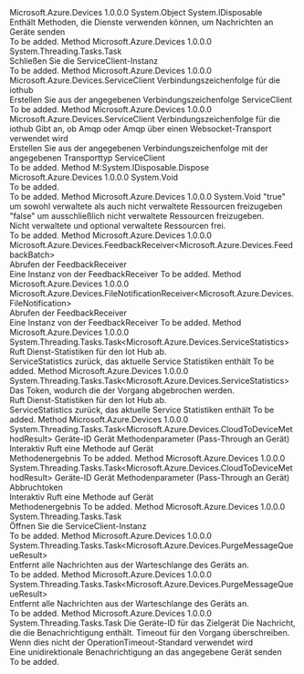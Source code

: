 <Type Name="ServiceClient" FullName="Microsoft.Azure.Devices.ServiceClient">
  <TypeSignature Language="C#" Value="public abstract class ServiceClient : IDisposable" />
  <TypeSignature Language="ILAsm" Value=".class public auto ansi abstract beforefieldinit ServiceClient extends System.Object implements class System.IDisposable" />
  <TypeSignature Language="DocId" Value="T:Microsoft.Azure.Devices.ServiceClient" />
  <TypeSignature Language="VB.NET" Value="Public MustInherit Class ServiceClient&#xA;Implements IDisposable" />
  <TypeSignature Language="F#" Value="type ServiceClient = class&#xA;    interface IDisposable" />
  <AssemblyInfo>
    <AssemblyName>Microsoft.Azure.Devices</AssemblyName>
    <AssemblyVersion>1.0.0.0</AssemblyVersion>
  </AssemblyInfo>
  <Base>
    <BaseTypeName>System.Object</BaseTypeName>
  </Base>
  <Interfaces>
    <Interface>
      <InterfaceName>System.IDisposable</InterfaceName>
    </Interface>
  </Interfaces>
  <Docs>
    <summary>
            Enthält Methoden, die Dienste verwenden können, um Nachrichten an Geräte senden
            </summary>
    <remarks>To be added.</remarks>
  </Docs>
  <Members>
    <Member MemberName="CloseAsync">
      <MemberSignature Language="C#" Value="public abstract System.Threading.Tasks.Task CloseAsync ();" />
      <MemberSignature Language="ILAsm" Value=".method public hidebysig newslot virtual instance class System.Threading.Tasks.Task CloseAsync() cil managed" />
      <MemberSignature Language="DocId" Value="M:Microsoft.Azure.Devices.ServiceClient.CloseAsync" />
      <MemberSignature Language="VB.NET" Value="Public MustOverride Function CloseAsync () As Task" />
      <MemberSignature Language="F#" Value="abstract member CloseAsync : unit -&gt; System.Threading.Tasks.Task" Usage="serviceClient.CloseAsync " />
      <MemberType>Method</MemberType>
      <AssemblyInfo>
        <AssemblyName>Microsoft.Azure.Devices</AssemblyName>
        <AssemblyVersion>1.0.0.0</AssemblyVersion>
      </AssemblyInfo>
      <ReturnValue>
        <ReturnType>System.Threading.Tasks.Task</ReturnType>
      </ReturnValue>
      <Parameters />
      <Docs>
        <summary>
            Schließen Sie die ServiceClient-Instanz
            </summary>
        <returns />
        <remarks>To be added.</remarks>
      </Docs>
    </Member>
    <Member MemberName="CreateFromConnectionString">
      <MemberSignature Language="C#" Value="public static Microsoft.Azure.Devices.ServiceClient CreateFromConnectionString (string connectionString);" />
      <MemberSignature Language="ILAsm" Value=".method public static hidebysig class Microsoft.Azure.Devices.ServiceClient CreateFromConnectionString(string connectionString) cil managed" />
      <MemberSignature Language="DocId" Value="M:Microsoft.Azure.Devices.ServiceClient.CreateFromConnectionString(System.String)" />
      <MemberSignature Language="VB.NET" Value="Public Shared Function CreateFromConnectionString (connectionString As String) As ServiceClient" />
      <MemberSignature Language="F#" Value="static member CreateFromConnectionString : string -&gt; Microsoft.Azure.Devices.ServiceClient" Usage="Microsoft.Azure.Devices.ServiceClient.CreateFromConnectionString connectionString" />
      <MemberType>Method</MemberType>
      <AssemblyInfo>
        <AssemblyName>Microsoft.Azure.Devices</AssemblyName>
        <AssemblyVersion>1.0.0.0</AssemblyVersion>
      </AssemblyInfo>
      <ReturnValue>
        <ReturnType>Microsoft.Azure.Devices.ServiceClient</ReturnType>
      </ReturnValue>
      <Parameters>
        <Parameter Name="connectionString" Type="System.String" />
      </Parameters>
      <Docs>
        <param name="connectionString">Verbindungszeichenfolge für die iothub</param>
        <summary>
            Erstellen Sie aus der angegebenen Verbindungszeichenfolge ServiceClient
            </summary>
        <returns />
        <remarks>To be added.</remarks>
      </Docs>
    </Member>
    <Member MemberName="CreateFromConnectionString">
      <MemberSignature Language="C#" Value="public static Microsoft.Azure.Devices.ServiceClient CreateFromConnectionString (string connectionString, Microsoft.Azure.Devices.TransportType transportType);" />
      <MemberSignature Language="ILAsm" Value=".method public static hidebysig class Microsoft.Azure.Devices.ServiceClient CreateFromConnectionString(string connectionString, valuetype Microsoft.Azure.Devices.TransportType transportType) cil managed" />
      <MemberSignature Language="DocId" Value="M:Microsoft.Azure.Devices.ServiceClient.CreateFromConnectionString(System.String,Microsoft.Azure.Devices.TransportType)" />
      <MemberSignature Language="F#" Value="static member CreateFromConnectionString : string * Microsoft.Azure.Devices.TransportType -&gt; Microsoft.Azure.Devices.ServiceClient" Usage="Microsoft.Azure.Devices.ServiceClient.CreateFromConnectionString (connectionString, transportType)" />
      <MemberType>Method</MemberType>
      <AssemblyInfo>
        <AssemblyName>Microsoft.Azure.Devices</AssemblyName>
        <AssemblyVersion>1.0.0.0</AssemblyVersion>
      </AssemblyInfo>
      <ReturnValue>
        <ReturnType>Microsoft.Azure.Devices.ServiceClient</ReturnType>
      </ReturnValue>
      <Parameters>
        <Parameter Name="connectionString" Type="System.String" />
        <Parameter Name="transportType" Type="Microsoft.Azure.Devices.TransportType" />
      </Parameters>
      <Docs>
        <param name="connectionString">Verbindungszeichenfolge für die iothub</param>
        <param name="transportType">Gibt an, ob Amqp oder Amqp über einen Websocket-Transport verwendet wird</param>
        <summary>
            Erstellen Sie aus der angegebenen Verbindungszeichenfolge mit der angegebenen Transporttyp ServiceClient
            </summary>
        <returns />
        <remarks>To be added.</remarks>
      </Docs>
    </Member>
    <Member MemberName="Dispose">
      <MemberSignature Language="C#" Value="public void Dispose ();" />
      <MemberSignature Language="ILAsm" Value=".method public hidebysig newslot virtual instance void Dispose() cil managed" />
      <MemberSignature Language="DocId" Value="M:Microsoft.Azure.Devices.ServiceClient.Dispose" />
      <MemberSignature Language="VB.NET" Value="Public Sub Dispose ()" />
      <MemberSignature Language="F#" Value="abstract member Dispose : unit -&gt; unit&#xA;override this.Dispose : unit -&gt; unit" Usage="serviceClient.Dispose " />
      <MemberType>Method</MemberType>
      <Implements>
        <InterfaceMember>M:System.IDisposable.Dispose</InterfaceMember>
      </Implements>
      <AssemblyInfo>
        <AssemblyName>Microsoft.Azure.Devices</AssemblyName>
        <AssemblyVersion>1.0.0.0</AssemblyVersion>
      </AssemblyInfo>
      <ReturnValue>
        <ReturnType>System.Void</ReturnType>
      </ReturnValue>
      <Parameters />
      <Docs>
        <summary>To be added.</summary>
        <remarks>To be added.</remarks>
        <inheritdoc />
      </Docs>
    </Member>
    <Member MemberName="Dispose">
      <MemberSignature Language="C#" Value="protected virtual void Dispose (bool disposing);" />
      <MemberSignature Language="ILAsm" Value=".method familyhidebysig newslot virtual instance void Dispose(bool disposing) cil managed" />
      <MemberSignature Language="DocId" Value="M:Microsoft.Azure.Devices.ServiceClient.Dispose(System.Boolean)" />
      <MemberSignature Language="VB.NET" Value="Protected Overridable Sub Dispose (disposing As Boolean)" />
      <MemberSignature Language="F#" Value="abstract member Dispose : bool -&gt; unit&#xA;override this.Dispose : bool -&gt; unit" Usage="serviceClient.Dispose disposing" />
      <MemberType>Method</MemberType>
      <AssemblyInfo>
        <AssemblyName>Microsoft.Azure.Devices</AssemblyName>
        <AssemblyVersion>1.0.0.0</AssemblyVersion>
      </AssemblyInfo>
      <ReturnValue>
        <ReturnType>System.Void</ReturnType>
      </ReturnValue>
      <Parameters>
        <Parameter Name="disposing" Type="System.Boolean" />
      </Parameters>
      <Docs>
        <param name="disposing">
          <c>"true"</c> um sowohl verwaltete als auch nicht verwaltete Ressourcen freizugeben <c>"false"</c> um ausschließlich nicht verwaltete Ressourcen freizugeben.</param>
        <summary>
            Nicht verwaltete und optional verwaltete Ressourcen frei.
            </summary>
        <remarks>To be added.</remarks>
      </Docs>
    </Member>
    <Member MemberName="GetFeedbackReceiver">
      <MemberSignature Language="C#" Value="public abstract Microsoft.Azure.Devices.FeedbackReceiver&lt;Microsoft.Azure.Devices.FeedbackBatch&gt; GetFeedbackReceiver ();" />
      <MemberSignature Language="ILAsm" Value=".method public hidebysig newslot virtual instance class Microsoft.Azure.Devices.FeedbackReceiver`1&lt;class Microsoft.Azure.Devices.FeedbackBatch&gt; GetFeedbackReceiver() cil managed" />
      <MemberSignature Language="DocId" Value="M:Microsoft.Azure.Devices.ServiceClient.GetFeedbackReceiver" />
      <MemberSignature Language="VB.NET" Value="Public MustOverride Function GetFeedbackReceiver () As FeedbackReceiver(Of FeedbackBatch)" />
      <MemberSignature Language="F#" Value="abstract member GetFeedbackReceiver : unit -&gt; Microsoft.Azure.Devices.FeedbackReceiver&lt;Microsoft.Azure.Devices.FeedbackBatch&gt;" Usage="serviceClient.GetFeedbackReceiver " />
      <MemberType>Method</MemberType>
      <AssemblyInfo>
        <AssemblyName>Microsoft.Azure.Devices</AssemblyName>
        <AssemblyVersion>1.0.0.0</AssemblyVersion>
      </AssemblyInfo>
      <ReturnValue>
        <ReturnType>Microsoft.Azure.Devices.FeedbackReceiver&lt;Microsoft.Azure.Devices.FeedbackBatch&gt;</ReturnType>
      </ReturnValue>
      <Parameters />
      <Docs>
        <summary>
            Abrufen der FeedbackReceiver
            </summary>
        <returns>Eine Instanz von der FeedbackReceiver</returns>
        <remarks>To be added.</remarks>
      </Docs>
    </Member>
    <Member MemberName="GetFileNotificationReceiver">
      <MemberSignature Language="C#" Value="public abstract Microsoft.Azure.Devices.FileNotificationReceiver&lt;Microsoft.Azure.Devices.FileNotification&gt; GetFileNotificationReceiver ();" />
      <MemberSignature Language="ILAsm" Value=".method public hidebysig newslot virtual instance class Microsoft.Azure.Devices.FileNotificationReceiver`1&lt;class Microsoft.Azure.Devices.FileNotification&gt; GetFileNotificationReceiver() cil managed" />
      <MemberSignature Language="DocId" Value="M:Microsoft.Azure.Devices.ServiceClient.GetFileNotificationReceiver" />
      <MemberSignature Language="VB.NET" Value="Public MustOverride Function GetFileNotificationReceiver () As FileNotificationReceiver(Of FileNotification)" />
      <MemberSignature Language="F#" Value="abstract member GetFileNotificationReceiver : unit -&gt; Microsoft.Azure.Devices.FileNotificationReceiver&lt;Microsoft.Azure.Devices.FileNotification&gt;" Usage="serviceClient.GetFileNotificationReceiver " />
      <MemberType>Method</MemberType>
      <AssemblyInfo>
        <AssemblyName>Microsoft.Azure.Devices</AssemblyName>
        <AssemblyVersion>1.0.0.0</AssemblyVersion>
      </AssemblyInfo>
      <ReturnValue>
        <ReturnType>Microsoft.Azure.Devices.FileNotificationReceiver&lt;Microsoft.Azure.Devices.FileNotification&gt;</ReturnType>
      </ReturnValue>
      <Parameters />
      <Docs>
        <summary>
            Abrufen der FeedbackReceiver
            </summary>
        <returns>Eine Instanz von der FeedbackReceiver</returns>
        <remarks>To be added.</remarks>
      </Docs>
    </Member>
    <Member MemberName="GetServiceStatisticsAsync">
      <MemberSignature Language="C#" Value="public abstract System.Threading.Tasks.Task&lt;Microsoft.Azure.Devices.ServiceStatistics&gt; GetServiceStatisticsAsync ();" />
      <MemberSignature Language="ILAsm" Value=".method public hidebysig newslot virtual instance class System.Threading.Tasks.Task`1&lt;class Microsoft.Azure.Devices.ServiceStatistics&gt; GetServiceStatisticsAsync() cil managed" />
      <MemberSignature Language="DocId" Value="M:Microsoft.Azure.Devices.ServiceClient.GetServiceStatisticsAsync" />
      <MemberSignature Language="VB.NET" Value="Public MustOverride Function GetServiceStatisticsAsync () As Task(Of ServiceStatistics)" />
      <MemberSignature Language="F#" Value="abstract member GetServiceStatisticsAsync : unit -&gt; System.Threading.Tasks.Task&lt;Microsoft.Azure.Devices.ServiceStatistics&gt;" Usage="serviceClient.GetServiceStatisticsAsync " />
      <MemberType>Method</MemberType>
      <AssemblyInfo>
        <AssemblyName>Microsoft.Azure.Devices</AssemblyName>
        <AssemblyVersion>1.0.0.0</AssemblyVersion>
      </AssemblyInfo>
      <ReturnValue>
        <ReturnType>System.Threading.Tasks.Task&lt;Microsoft.Azure.Devices.ServiceStatistics&gt;</ReturnType>
      </ReturnValue>
      <Parameters />
      <Docs>
        <summary>
            Ruft Dienst-Statistiken für den Iot Hub ab.
            </summary>
        <returns>ServiceStatistics zurück, das aktuelle Service Statistiken enthält</returns>
        <remarks>To be added.</remarks>
      </Docs>
    </Member>
    <Member MemberName="GetServiceStatisticsAsync">
      <MemberSignature Language="C#" Value="public abstract System.Threading.Tasks.Task&lt;Microsoft.Azure.Devices.ServiceStatistics&gt; GetServiceStatisticsAsync (System.Threading.CancellationToken cancellationToken);" />
      <MemberSignature Language="ILAsm" Value=".method public hidebysig newslot virtual instance class System.Threading.Tasks.Task`1&lt;class Microsoft.Azure.Devices.ServiceStatistics&gt; GetServiceStatisticsAsync(valuetype System.Threading.CancellationToken cancellationToken) cil managed" />
      <MemberSignature Language="DocId" Value="M:Microsoft.Azure.Devices.ServiceClient.GetServiceStatisticsAsync(System.Threading.CancellationToken)" />
      <MemberSignature Language="F#" Value="abstract member GetServiceStatisticsAsync : System.Threading.CancellationToken -&gt; System.Threading.Tasks.Task&lt;Microsoft.Azure.Devices.ServiceStatistics&gt;" Usage="serviceClient.GetServiceStatisticsAsync cancellationToken" />
      <MemberType>Method</MemberType>
      <AssemblyInfo>
        <AssemblyName>Microsoft.Azure.Devices</AssemblyName>
        <AssemblyVersion>1.0.0.0</AssemblyVersion>
      </AssemblyInfo>
      <ReturnValue>
        <ReturnType>System.Threading.Tasks.Task&lt;Microsoft.Azure.Devices.ServiceStatistics&gt;</ReturnType>
      </ReturnValue>
      <Parameters>
        <Parameter Name="cancellationToken" Type="System.Threading.CancellationToken" />
      </Parameters>
      <Docs>
        <param name="cancellationToken">
            Das Token, wodurch die der Vorgang abgebrochen werden.
            </param>
        <summary>
            Ruft Dienst-Statistiken für den Iot Hub ab.
            </summary>
        <returns>ServiceStatistics zurück, das aktuelle Service Statistiken enthält</returns>
        <remarks>To be added.</remarks>
      </Docs>
    </Member>
    <Member MemberName="InvokeDeviceMethodAsync">
      <MemberSignature Language="C#" Value="public abstract System.Threading.Tasks.Task&lt;Microsoft.Azure.Devices.CloudToDeviceMethodResult&gt; InvokeDeviceMethodAsync (string deviceId, Microsoft.Azure.Devices.CloudToDeviceMethod cloudToDeviceMethod);" />
      <MemberSignature Language="ILAsm" Value=".method public hidebysig newslot virtual instance class System.Threading.Tasks.Task`1&lt;class Microsoft.Azure.Devices.CloudToDeviceMethodResult&gt; InvokeDeviceMethodAsync(string deviceId, class Microsoft.Azure.Devices.CloudToDeviceMethod cloudToDeviceMethod) cil managed" />
      <MemberSignature Language="DocId" Value="M:Microsoft.Azure.Devices.ServiceClient.InvokeDeviceMethodAsync(System.String,Microsoft.Azure.Devices.CloudToDeviceMethod)" />
      <MemberSignature Language="F#" Value="abstract member InvokeDeviceMethodAsync : string * Microsoft.Azure.Devices.CloudToDeviceMethod -&gt; System.Threading.Tasks.Task&lt;Microsoft.Azure.Devices.CloudToDeviceMethodResult&gt;" Usage="serviceClient.InvokeDeviceMethodAsync (deviceId, cloudToDeviceMethod)" />
      <MemberType>Method</MemberType>
      <AssemblyInfo>
        <AssemblyName>Microsoft.Azure.Devices</AssemblyName>
        <AssemblyVersion>1.0.0.0</AssemblyVersion>
      </AssemblyInfo>
      <ReturnValue>
        <ReturnType>System.Threading.Tasks.Task&lt;Microsoft.Azure.Devices.CloudToDeviceMethodResult&gt;</ReturnType>
      </ReturnValue>
      <Parameters>
        <Parameter Name="deviceId" Type="System.String" />
        <Parameter Name="cloudToDeviceMethod" Type="Microsoft.Azure.Devices.CloudToDeviceMethod" />
      </Parameters>
      <Docs>
        <param name="deviceId">Geräte-ID</param>
        <param name="cloudToDeviceMethod">Gerät Methodenparameter (Pass-Through an Gerät)</param>
        <summary>
            Interaktiv Ruft eine Methode auf Gerät
            </summary>
        <returns>Methodenergebnis</returns>
        <remarks>To be added.</remarks>
      </Docs>
    </Member>
    <Member MemberName="InvokeDeviceMethodAsync">
      <MemberSignature Language="C#" Value="public abstract System.Threading.Tasks.Task&lt;Microsoft.Azure.Devices.CloudToDeviceMethodResult&gt; InvokeDeviceMethodAsync (string deviceId, Microsoft.Azure.Devices.CloudToDeviceMethod cloudToDeviceMethod, System.Threading.CancellationToken cancellationToken);" />
      <MemberSignature Language="ILAsm" Value=".method public hidebysig newslot virtual instance class System.Threading.Tasks.Task`1&lt;class Microsoft.Azure.Devices.CloudToDeviceMethodResult&gt; InvokeDeviceMethodAsync(string deviceId, class Microsoft.Azure.Devices.CloudToDeviceMethod cloudToDeviceMethod, valuetype System.Threading.CancellationToken cancellationToken) cil managed" />
      <MemberSignature Language="DocId" Value="M:Microsoft.Azure.Devices.ServiceClient.InvokeDeviceMethodAsync(System.String,Microsoft.Azure.Devices.CloudToDeviceMethod,System.Threading.CancellationToken)" />
      <MemberSignature Language="F#" Value="abstract member InvokeDeviceMethodAsync : string * Microsoft.Azure.Devices.CloudToDeviceMethod * System.Threading.CancellationToken -&gt; System.Threading.Tasks.Task&lt;Microsoft.Azure.Devices.CloudToDeviceMethodResult&gt;" Usage="serviceClient.InvokeDeviceMethodAsync (deviceId, cloudToDeviceMethod, cancellationToken)" />
      <MemberType>Method</MemberType>
      <AssemblyInfo>
        <AssemblyName>Microsoft.Azure.Devices</AssemblyName>
        <AssemblyVersion>1.0.0.0</AssemblyVersion>
      </AssemblyInfo>
      <ReturnValue>
        <ReturnType>System.Threading.Tasks.Task&lt;Microsoft.Azure.Devices.CloudToDeviceMethodResult&gt;</ReturnType>
      </ReturnValue>
      <Parameters>
        <Parameter Name="deviceId" Type="System.String" />
        <Parameter Name="cloudToDeviceMethod" Type="Microsoft.Azure.Devices.CloudToDeviceMethod" />
        <Parameter Name="cancellationToken" Type="System.Threading.CancellationToken" />
      </Parameters>
      <Docs>
        <param name="deviceId">Geräte-ID</param>
        <param name="cloudToDeviceMethod">Gerät Methodenparameter (Pass-Through an Gerät)</param>
        <param name="cancellationToken">Abbruchtoken</param>
        <summary>
            Interaktiv Ruft eine Methode auf Gerät
            </summary>
        <returns>Methodenergebnis</returns>
        <remarks>To be added.</remarks>
      </Docs>
    </Member>
    <Member MemberName="OpenAsync">
      <MemberSignature Language="C#" Value="public abstract System.Threading.Tasks.Task OpenAsync ();" />
      <MemberSignature Language="ILAsm" Value=".method public hidebysig newslot virtual instance class System.Threading.Tasks.Task OpenAsync() cil managed" />
      <MemberSignature Language="DocId" Value="M:Microsoft.Azure.Devices.ServiceClient.OpenAsync" />
      <MemberSignature Language="VB.NET" Value="Public MustOverride Function OpenAsync () As Task" />
      <MemberSignature Language="F#" Value="abstract member OpenAsync : unit -&gt; System.Threading.Tasks.Task" Usage="serviceClient.OpenAsync " />
      <MemberType>Method</MemberType>
      <AssemblyInfo>
        <AssemblyName>Microsoft.Azure.Devices</AssemblyName>
        <AssemblyVersion>1.0.0.0</AssemblyVersion>
      </AssemblyInfo>
      <ReturnValue>
        <ReturnType>System.Threading.Tasks.Task</ReturnType>
      </ReturnValue>
      <Parameters />
      <Docs>
        <summary>
            Öffnen Sie die ServiceClient-Instanz
            </summary>
        <returns />
        <remarks>To be added.</remarks>
      </Docs>
    </Member>
    <Member MemberName="PurgeMessageQueueAsync">
      <MemberSignature Language="C#" Value="public abstract System.Threading.Tasks.Task&lt;Microsoft.Azure.Devices.PurgeMessageQueueResult&gt; PurgeMessageQueueAsync (string deviceId);" />
      <MemberSignature Language="ILAsm" Value=".method public hidebysig newslot virtual instance class System.Threading.Tasks.Task`1&lt;class Microsoft.Azure.Devices.PurgeMessageQueueResult&gt; PurgeMessageQueueAsync(string deviceId) cil managed" />
      <MemberSignature Language="DocId" Value="M:Microsoft.Azure.Devices.ServiceClient.PurgeMessageQueueAsync(System.String)" />
      <MemberSignature Language="VB.NET" Value="Public MustOverride Function PurgeMessageQueueAsync (deviceId As String) As Task(Of PurgeMessageQueueResult)" />
      <MemberSignature Language="F#" Value="abstract member PurgeMessageQueueAsync : string -&gt; System.Threading.Tasks.Task&lt;Microsoft.Azure.Devices.PurgeMessageQueueResult&gt;" Usage="serviceClient.PurgeMessageQueueAsync deviceId" />
      <MemberType>Method</MemberType>
      <AssemblyInfo>
        <AssemblyName>Microsoft.Azure.Devices</AssemblyName>
        <AssemblyVersion>1.0.0.0</AssemblyVersion>
      </AssemblyInfo>
      <ReturnValue>
        <ReturnType>System.Threading.Tasks.Task&lt;Microsoft.Azure.Devices.PurgeMessageQueueResult&gt;</ReturnType>
      </ReturnValue>
      <Parameters>
        <Parameter Name="deviceId" Type="System.String" />
      </Parameters>
      <Docs>
        <param name="deviceId"></param>
        <summary>
            Entfernt alle Nachrichten aus der Warteschlange des Geräts an.
            </summary>
        <returns />
        <remarks>To be added.</remarks>
      </Docs>
    </Member>
    <Member MemberName="PurgeMessageQueueAsync">
      <MemberSignature Language="C#" Value="public abstract System.Threading.Tasks.Task&lt;Microsoft.Azure.Devices.PurgeMessageQueueResult&gt; PurgeMessageQueueAsync (string deviceId, System.Threading.CancellationToken cancellationToken);" />
      <MemberSignature Language="ILAsm" Value=".method public hidebysig newslot virtual instance class System.Threading.Tasks.Task`1&lt;class Microsoft.Azure.Devices.PurgeMessageQueueResult&gt; PurgeMessageQueueAsync(string deviceId, valuetype System.Threading.CancellationToken cancellationToken) cil managed" />
      <MemberSignature Language="DocId" Value="M:Microsoft.Azure.Devices.ServiceClient.PurgeMessageQueueAsync(System.String,System.Threading.CancellationToken)" />
      <MemberSignature Language="F#" Value="abstract member PurgeMessageQueueAsync : string * System.Threading.CancellationToken -&gt; System.Threading.Tasks.Task&lt;Microsoft.Azure.Devices.PurgeMessageQueueResult&gt;" Usage="serviceClient.PurgeMessageQueueAsync (deviceId, cancellationToken)" />
      <MemberType>Method</MemberType>
      <AssemblyInfo>
        <AssemblyName>Microsoft.Azure.Devices</AssemblyName>
        <AssemblyVersion>1.0.0.0</AssemblyVersion>
      </AssemblyInfo>
      <ReturnValue>
        <ReturnType>System.Threading.Tasks.Task&lt;Microsoft.Azure.Devices.PurgeMessageQueueResult&gt;</ReturnType>
      </ReturnValue>
      <Parameters>
        <Parameter Name="deviceId" Type="System.String" />
        <Parameter Name="cancellationToken" Type="System.Threading.CancellationToken" />
      </Parameters>
      <Docs>
        <param name="deviceId"></param>
        <param name="cancellationToken"></param>
        <summary>
            Entfernt alle Nachrichten aus der Warteschlange des Geräts an.
            </summary>
        <returns />
        <remarks>To be added.</remarks>
      </Docs>
    </Member>
    <Member MemberName="SendAsync">
      <MemberSignature Language="C#" Value="public abstract System.Threading.Tasks.Task SendAsync (string deviceId, Microsoft.Azure.Devices.Message message, Nullable&lt;TimeSpan&gt; timeout = null);" />
      <MemberSignature Language="ILAsm" Value=".method public hidebysig newslot virtual instance class System.Threading.Tasks.Task SendAsync(string deviceId, class Microsoft.Azure.Devices.Message message, valuetype System.Nullable`1&lt;valuetype System.TimeSpan&gt; timeout) cil managed" />
      <MemberSignature Language="DocId" Value="M:Microsoft.Azure.Devices.ServiceClient.SendAsync(System.String,Microsoft.Azure.Devices.Message,System.Nullable{System.TimeSpan})" />
      <MemberSignature Language="F#" Value="abstract member SendAsync : string * Microsoft.Azure.Devices.Message * Nullable&lt;TimeSpan&gt; -&gt; System.Threading.Tasks.Task" Usage="serviceClient.SendAsync (deviceId, message, timeout)" />
      <MemberType>Method</MemberType>
      <AssemblyInfo>
        <AssemblyName>Microsoft.Azure.Devices</AssemblyName>
        <AssemblyVersion>1.0.0.0</AssemblyVersion>
      </AssemblyInfo>
      <ReturnValue>
        <ReturnType>System.Threading.Tasks.Task</ReturnType>
      </ReturnValue>
      <Parameters>
        <Parameter Name="deviceId" Type="System.String" />
        <Parameter Name="message" Type="Microsoft.Azure.Devices.Message" />
        <Parameter Name="timeout" Type="System.Nullable&lt;System.TimeSpan&gt;" />
      </Parameters>
      <Docs>
        <param name="deviceId">Die Geräte-ID für das Zielgerät</param>
        <param name="message">Die Nachricht, die die Benachrichtigung enthält.</param>
        <param name="timeout">Timeout für den Vorgang überschreiben. Wenn dies nicht der OperationTimeout-Standard verwendet wird</param>
        <summary>
            Eine unidirektionale Benachrichtigung an das angegebene Gerät senden
            </summary>
        <returns />
        <remarks>To be added.</remarks>
      </Docs>
    </Member>
  </Members>
</Type>